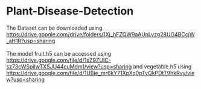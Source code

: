 # Plant-Disease-Detection
The Dataset can be downloaded using https://drive.google.com/drive/folders/1Xj_hFZQW9aAUnLyzg28UG4BCcjW_aH1R?usp=sharing <br><br>
The model fruit.h5 can be accessed using https://drive.google.com/file/d/1xZ9ZUIC-sz73cWSpiIwTXSJU44cuMdm1/view?usp=sharing and vegetable.h5 using https://drive.google.com/file/d/1UBie_mr6kY71XpXq0pTyQkPDtT9hkRvy/view?usp=sharing
